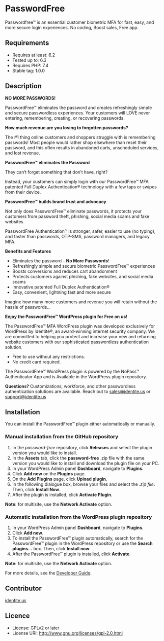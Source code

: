# PasswordFree
Passwordfree™ is an essential customer biometric MFA for fast, easy, and more secure login experiences. No coding, Boost sales, Free app.
## Requirements
* Requires at least: 6.2
* Tested up to: 6.3
* Requires PHP: 7.4
* Stable tag: 1.0.0
## Description
**NO MORE PASSWORDS!**

PasswordFree™ eliminates the password and creates refreshingly simple and secure passwordless experiences. Your customers will LOVE never entering, remembering, creating, or recovering passwords.

**How much revenue are you losing to forgotten passwords?**

The #1 thing online customers and shoppers struggle with is remembering passwords! Most people would rather shop elsewhere than reset their password, and this often results in abandoned carts, unscheduled services, and lost revenue.

**PasswordFree™ eliminates the Password**

They can’t forget something that don’t have, right?

Instead, your customers can simply login with our PasswordFree™ MFA patented Full Duplex Authentication® technology with a few taps or swipes from their device.

**PasswordFree™ builds brand trust and advocacy**

Not only does PasswordFree™ eliminate passwords, it protects your customers from password theft, phishing, social media scams and fake websites.

PasswordFree Authentication™ is stronger, safer, easier to use (no typing), and faster than passwords, OTP-SMS, password managers, and legacy MFA.

**Benefits and Features**

* Eliminates the password - **No More Passwords**!
* Refreshingly simple and secure biometric PasswordFree™ experiences
* Boosts conversions and reduces cart abandonment
* Protects customers against phishing, fake websites, and social media scams
* Innovative patented Full Duplex Authentication®
* Easy, convenient, lightning fast and more secure

Imagine how many more customers and revenue you will retain without the hassle of passwords…

**Enjoy the PasswordFree™ WordPress plugin for Free on us!**

The PasswordFree™ MFA WordPress plugin was developed exclusively for WordPress by Identité®, an award-winning internet security company.   We are committed to helping you protect and increase your new and returning website customers with our sophisticated passwordless authentication solution.

* Free to use without any restrictions.
* No credit card required.

The PasswordFree™ WordPress plugin is powered by the NoPass™ Authenticator App and is Available in the WordPress plugin repository.

**Questions?**
    Customizations, workforce, and other passwordless authentication solutions are available.
    Reach out to sales@identite.us or support@identite.us
    
 ## Installation
 You can install the PasswordFree™ plugin either automatically or manually.
 ### Manual installation from the GitHub repository
1. In the _password-free_ repository, click **Releases** and select the plugin version you would like to install.
2. In the **Assets** tab, click the **password-free** .zip file with the same version you would like to install and download the plugin file on your PC.
3. In your WordPress Admin panel **Dashboard**, navigate to **Plugins**.
4. Click **Add new** on the **Plugins** page.
5. On the **Add Plugins** page, click **Upload plugin**.
6. In the following dialogue box, browse your files and select the _.zip file_. Then, click **Install Now**.
7. After the plugin is installed, click **Activate Plugin**.

**Note:** for multisite, use the **Network Activate** option.

### Automatic installation from the WordPress plugin repository

1. In your WordPress Admin panel **Dashboard**, navigate to **Plugins**.
2. Click **Add new**.
3. To install the PasswordFree™ plugin automatically, search for the PasswordFree™ plugin in the WordPress repository or use the **Search plugins...** box. Then, click **Install now**.
4. After the PasswordFree™ plugin is installed, click **Activate**.

**Note:** for multisite, use the **Network Activate** option.

For more details, see the [Developer Guide](https://docs.nopass.us/user-guide/User_guides/End-user_guide/WordPress_integration/Developer_guide/Install_and_activate_PasswordFree_plugin.htm).

## Contributor
[identite.us](https://www.identite.us/)

## Licence
* License: GPLv2 or later
* License URI: http://www.gnu.org/licenses/gpl-2.0.html
   